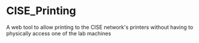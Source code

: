 # CISE_Printing
A web tool to allow printing to the CISE network's printers without having to physically access one of the lab machines
